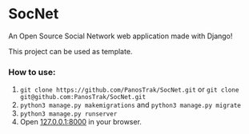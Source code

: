 # SocNet
An Open Source Social Network web application made with Django!

This project can be used as template.

### How to use:
1. ``git clone https://github.com/PanosTrak/SocNet.git``
or 
``git clone git@github.com:PanosTrak/SocNet.git``  
2. ``python3 manage.py makemigrations``
and
``python3 manage.py migrate``  
3. ``python3 manage.py runserver``
4. Open [127.0.0.1:8000](http://127.0.0.1:8000) in your browser.
